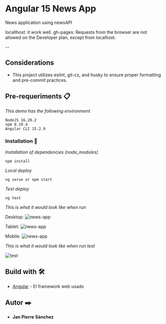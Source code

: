 # Angular 15 News App

News application using newsAPI

locallhost: it work well.
gh-pages: Requests from the browser are not allowed on the Developer plan, except from localhost.

--

## Considerations

- This project utilizes eslint, git-cz, and husky to ensure proper formatting and pre-commit practices.

## Pre-requeriments 📋

_This demo has the following environment_

```
NodeJS 16.20.2
npm 8.19.4
Angular CLI 15.2.9
```

### Installation 🔧

_Installation of dependencies (node_modules)_

```
npm install
```

_Local deploy_

```
ng serve or npm start
```

_Test deploy_

```
ng test
```

_This is what it would look like when run_

Desktop:
![news-app](https://i.ibb.co/KNcmNtJ/Screenshot-from-2023-08-16-19-26-42.png)

Tablet:
![news-app](https://i.ibb.co/HN4CWMb/Screenshot-from-2023-08-16-19-28-48.png)

Mobile:
![news-app](https://i.ibb.co/dsvKn3D/Screenshot-from-2023-08-16-19-29-53.png)

_This is what it would look like when run test_

![test](https://i.ibb.co/FYxDdR1/Screenshot-from-2023-08-16-19-22-47.png)

## Build with 🛠️

- [Angular](https://angular.io/) - El framework web usado

## Autor ✒️

- **Jan Pierre Sánchez**
